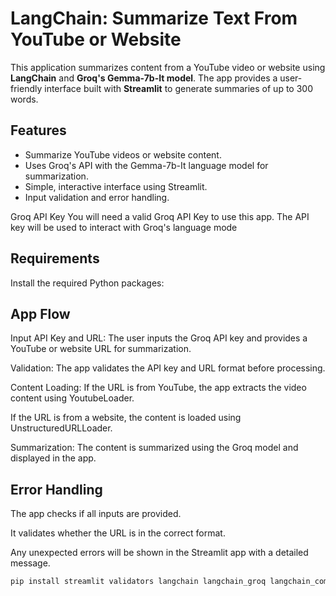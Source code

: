 # LangChain: Summarize Text From YouTube or Website

This application summarizes content from a YouTube video or website using **LangChain** and **Groq's Gemma-7b-It model**. The app provides a user-friendly interface built with **Streamlit** to generate summaries of up to 300 words.

## Features

- Summarize YouTube videos or website content.
- Uses Groq's API with the Gemma-7b-It language model for summarization.
- Simple, interactive interface using Streamlit.
- Input validation and error handling.

Groq API Key
You will need a valid Groq API Key to use this app. The API key will be used to interact with Groq's language mode

## Requirements
Install the required Python packages:

## App Flow
Input API Key and URL: The user inputs the Groq API key and provides a YouTube or website URL for summarization.

Validation: The app validates the API key and URL format before processing.

Content Loading:
If the URL is from YouTube, the app extracts the video content using YoutubeLoader.

If the URL is from a website, the content is loaded using UnstructuredURLLoader.

Summarization: The content is summarized using the Groq model and displayed in the app.

## Error Handling
The app checks if all inputs are provided.

It validates whether the URL is in the correct format.

Any unexpected errors will be shown in the Streamlit app with a detailed message.

```bash
pip install streamlit validators langchain langchain_groq langchain_community
